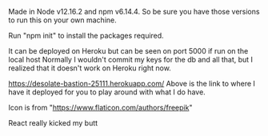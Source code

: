 Made in Node v12.16.2 and npm v6.14.4. So be sure you have those versions to run this on your own machine.

Run "npm init" to install the packages required.

It can be deployed on Heroku but can be seen on port 5000 if run on the local host
Normally I wouldn't commit my keys for the db and all that, but I realized that it doesn't work on Heroku right now.

https://desolate-bastion-25111.herokuapp.com/
Above is the link to where I have it deployed for you to play around with what I do have.

Icon is from "https://www.flaticon.com/authors/freepik"

React really kicked my butt
